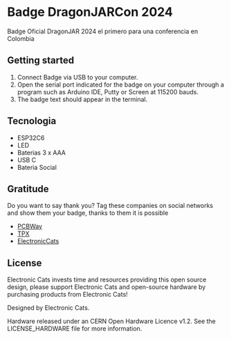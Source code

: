 # Badge DragonJARCon 2024

Badge Oficial DragonJAR 2024 el primero para una conferencia en Colombia

## Getting started

1. Connect Badge via USB to your computer.
2. Open the serial port indicated for the badge on your computer through a program such as Arduino IDE, Putty or Screen at 115200 bauds.
3. The badge text should appear in the terminal.

## Tecnologia

- ESP32C6
- LED
- Baterias 3 x AAA
- USB C
- Bateria Social

## Gratitude
Do you want to say thank you? Tag these companies on social networks and show them your badge, thanks to them it is possible

- [PCBWay](https://www.pcbway.com/)
- [TPX](https://tpx.mx/)
- [ElectronicCats](https://electroniccats.com/)

## License

Electronic Cats invests time and resources providing this open source design, please support Electronic Cats and open-source hardware by purchasing products from Electronic Cats!

Designed by Electronic Cats.

Hardware released under an CERN Open Hardware Licence v1.2. See the LICENSE_HARDWARE file for more information.
